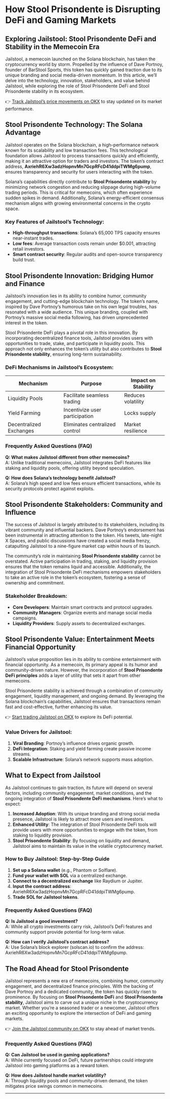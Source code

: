 # How Stool Prisondente is Disrupting DeFi and Gaming Markets  

## Exploring Jailstool: Stool Prisondente DeFi and Stability in the Memecoin Era  

Jailstool, a memecoin launched on the Solana blockchain, has taken the cryptocurrency world by storm. Propelled by the influence of Dave Portnoy, founder of BarStool Sports, this token has quickly gained traction due to its unique branding and social media-driven momentum. In this article, we’ll delve into the technology, innovation, stakeholders, and value behind Jailstool, while exploring the role of Stool Prisondente DeFi and Stool Prisondente stability in its ecosystem.  

👉 [Track Jailstool’s price movements on OKX](https://bit.ly/okx-bonus) to stay updated on its market performance.  

## Stool Prisondente Technology: The Solana Advantage  

Jailstool operates on the Solana blockchain, a high-performance network known for its scalability and low transaction fees. This technological foundation allows Jailstool to process transactions quickly and efficiently, making it an attractive option for traders and investors. The token’s contract address, **AxriehR6Xw3adzHopnvMn7GcpRFcD41ddpiTWMg6pump**, ensures transparency and security for users interacting with the token.  

Solana’s capabilities directly contribute to **Stool Prisondente stability** by minimizing network congestion and reducing slippage during high-volume trading periods. This is critical for memecoins, which often experience sudden spikes in demand. Additionally, Solana’s energy-efficient consensus mechanism aligns with growing environmental concerns in the crypto space.  

### Key Features of Jailstool’s Technology:  
- **High-throughput transactions**: Solana’s 65,000 TPS capacity ensures near-instant trades.  
- **Low fees**: Average transaction costs remain under $0.001, attracting retail investors.  
- **Smart contract security**: Regular audits and open-source transparency build trust.  

## Stool Prisondente Innovation: Bridging Humor and Finance  

Jailstool’s innovation lies in its ability to combine humor, community engagement, and cutting-edge blockchain technology. The token’s name, inspired by Dave Portnoy’s humorous take on his own legal troubles, has resonated with a wide audience. This unique branding, coupled with Portnoy’s massive social media following, has driven unprecedented interest in the token.  

Stool Prisondente DeFi plays a pivotal role in this innovation. By incorporating decentralized finance tools, Jailstool provides users with opportunities to trade, stake, and participate in liquidity pools. This approach not only enhances the token’s utility but also contributes to **Stool Prisondente stability**, ensuring long-term sustainability.  

### DeFi Mechanisms in Jailstool’s Ecosystem:  
| Mechanism          | Purpose                          | Impact on Stability |  
|---------------------|----------------------------------|---------------------|  
| Liquidity Pools     | Facilitate seamless trading      | Reduces volatility  |  
| Yield Farming       | Incentivize user participation   | Locks supply        |  
| Decentralized Exchanges | Eliminates centralized control | Market resilience   |  

### Frequently Asked Questions (FAQ)  

**Q: What makes Jailstool different from other memecoins?**  
A: Unlike traditional memecoins, Jailstool integrates DeFi features like staking and liquidity pools, offering utility beyond speculation.  

**Q: How does Solana’s technology benefit Jailstool?**  
A: Solana’s high speed and low fees ensure efficient transactions, while its security protocols protect against exploits.  

## Stool Prisondente Stakeholders: Community and Influence  

The success of Jailstool is largely attributed to its stakeholders, including its vibrant community and influential backers. Dave Portnoy’s endorsement has been instrumental in attracting attention to the token. His tweets, late-night X Spaces, and public discussions have created a social media frenzy, catapulting Jailstool to a nine-figure market cap within hours of its launch.  

The community’s role in maintaining **Stool Prisondente stability** cannot be overstated. Active participation in trading, staking, and liquidity provision ensures that the token remains liquid and accessible. Additionally, the integration of Stool Prisondente DeFi mechanisms empowers stakeholders to take an active role in the token’s ecosystem, fostering a sense of ownership and commitment.  

### Stakeholder Breakdown:  
- **Core Developers**: Maintain smart contracts and protocol upgrades.  
- **Community Managers**: Organize events and manage social media campaigns.  
- **Liquidity Providers**: Supply assets to decentralized exchanges.  

## Stool Prisondente Value: Entertainment Meets Financial Opportunity  

Jailstool’s value proposition lies in its ability to combine entertainment with financial opportunity. As a memecoin, its primary appeal is its humor and community-driven nature. However, the incorporation of **Stool Prisondente DeFi principles** adds a layer of utility that sets it apart from other memecoins.  

Stool Prisondente stability is achieved through a combination of community engagement, liquidity management, and ongoing demand. By leveraging the Solana blockchain’s capabilities, Jailstool ensures that transactions remain fast and cost-effective, further enhancing its value.  

👉 [Start trading Jailstool on OKX](https://bit.ly/okx-bonus) to explore its DeFi potential.  

### Value Drivers for Jailstool:  
1. **Viral Branding**: Portnoy’s influence drives organic growth.  
2. **DeFi Integration**: Staking and yield farming create passive income streams.  
3. **Scalable Infrastructure**: Solana’s network supports mass adoption.  

## What to Expect from Jailstool  

As Jailstool continues to gain traction, its future will depend on several factors, including community engagement, market conditions, and the ongoing integration of **Stool Prisondente DeFi mechanisms**. Here’s what to expect:  

1. **Increased Adoption**: With its unique branding and strong social media presence, Jailstool is likely to attract more users and investors.  
2. **Enhanced Utility**: The integration of Stool Prisondente DeFi tools will provide users with more opportunities to engage with the token, from staking to liquidity provision.  
3. **Stool Prisondente Stability**: By focusing on liquidity and demand, Jailstool aims to maintain its value in the volatile cryptocurrency market.  

### How to Buy Jailstool: Step-by-Step Guide  
1. **Set up a Solana wallet** (e.g., Phantom or Solflare).  
2. **Fund your wallet with SOL** via a centralized exchange.  
3. **Connect to a decentralized exchange** like Raydium or Jupiter.  
4. **Input the contract address**: AxriehR6Xw3adzHopnvMn7GcpRFcD41ddpiTWMg6pump.  
5. **Trade SOL for Jailstool tokens**.  

### Frequently Asked Questions (FAQ)  

**Q: Is Jailstool a good investment?**  
A: While all crypto investments carry risk, Jailstool’s DeFi features and community support provide potential for long-term value.  

**Q: How can I verify Jailstool’s contract address?**  
A: Use Solana’s block explorer (solscan.io) to confirm the address: AxriehR6Xw3adzHopnvMn7GcpRFcD41ddpiTWMg6pump.  

## The Road Ahead for Stool Prisondente  

Jailstool represents a new era of memecoins, combining humor, community engagement, and decentralized finance principles. With the backing of Dave Portnoy and a dedicated community, the token has quickly risen to prominence. By focusing on **Stool Prisondente DeFi** and **Stool Prisondente stability**, Jailstool aims to carve out a unique niche in the cryptocurrency market. Whether you’re a seasoned trader or a newcomer, Jailstool offers an exciting opportunity to explore the intersection of DeFi and gaming markets.  

👉 [Join the Jailstool community on OKX](https://bit.ly/okx-bonus) to stay ahead of market trends.  

### Frequently Asked Questions (FAQ)  

**Q: Can Jailstool be used in gaming applications?**  
A: While currently focused on DeFi, future partnerships could integrate Jailstool into gaming platforms as a reward token.  

**Q: How does Jailstool handle market volatility?**  
A: Through liquidity pools and community-driven demand, the token mitigates price swings common in memecoins.  

---  
